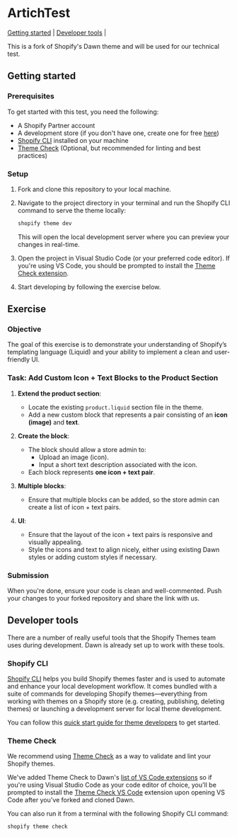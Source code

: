 # ArtichTest

[Getting started](#getting-started) |
[Developer tools](#developer-tools) |

This is a fork of Shopify's Dawn theme and will be used for our technical test.

## Getting started

### Prerequisites

To get started with this test, you need the following:

- A Shopify Partner account
- A development store (if you don't have one, create one for free [here](https://www.shopify.com/partners))
- [Shopify CLI](https://shopify.dev/docs/themes/tools/cli) installed on your machine
- [Theme Check](https://github.com/shopify/theme-check) (Optional, but recommended for linting and best practices)

### Setup

1. Fork and clone this repository to your local machine.
   
2. Navigate to the project directory in your terminal and run the Shopify CLI command to serve the theme locally:

    ```bash
    shopify theme dev
    ```

    This will open the local development server where you can preview your changes in real-time.

3. Open the project in Visual Studio Code (or your preferred code editor). If you're using VS Code, you should be prompted to install the [Theme Check extension](https://marketplace.visualstudio.com/items?itemName=Shopify.theme-check-vscode).

4. Start developing by following the exercise below.

## Exercise

### Objective

The goal of this exercise is to demonstrate your understanding of Shopify’s templating language (Liquid) and your ability to implement a clean and user-friendly UI.

### Task: Add Custom Icon + Text Blocks to the Product Section

1. **Extend the product section**:
    - Locate the existing `product.liquid` section file in the theme.
    - Add a new custom block that represents a pair consisting of an **icon (image)** and **text**.

2. **Create the block**:
    - The block should allow a store admin to:
        - Upload an image (icon).
        - Input a short text description associated with the icon.
    - Each block represents **one icon + text pair**.

3. **Multiple blocks**:
    - Ensure that multiple blocks can be added, so the store admin can create a list of icon + text pairs.

4. **UI**:
    - Ensure that the layout of the icon + text pairs is responsive and visually appealing.
    - Style the icons and text to align nicely, either using existing Dawn styles or adding custom styles if necessary.

### Submission

When you're done, ensure your code is clean and well-commented. Push your changes to your forked repository and share the link with us.

## Developer tools

There are a number of really useful tools that the Shopify Themes team uses during development. Dawn is already set up to work with these tools.

### Shopify CLI

[Shopify CLI](https://github.com/Shopify/shopify-cli) helps you build Shopify themes faster and is used to automate and enhance your local development workflow. It comes bundled with a suite of commands for developing Shopify themes—everything from working with themes on a Shopify store (e.g. creating, publishing, deleting themes) or launching a development server for local theme development.

You can follow this [quick start guide for theme developers](https://shopify.dev/docs/themes/tools/cli) to get started.

### Theme Check

We recommend using [Theme Check](https://github.com/shopify/theme-check) as a way to validate and lint your Shopify themes.

We've added Theme Check to Dawn's [list of VS Code extensions](/.vscode/extensions.json) so if you're using Visual Studio Code as your code editor of choice, you'll be prompted to install the [Theme Check VS Code](https://marketplace.visualstudio.com/items?itemName=Shopify.theme-check-vscode) extension upon opening VS Code after you've forked and cloned Dawn.

You can also run it from a terminal with the following Shopify CLI command:

```bash
shopify theme check
```
